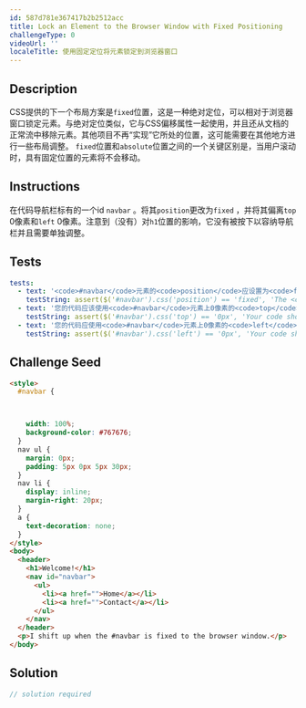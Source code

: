 ```yaml
---
id: 587d781e367417b2b2512acc
title: Lock an Element to the Browser Window with Fixed Positioning
challengeType: 0
videoUrl: ''
localeTitle: 使用固定定位将元素锁定到浏览器窗口
---
```


## Description
<section id="description"> CSS提供的下一个布局方案是<code>fixed</code>位置，这是一种绝对定位，可以相对于浏览器窗口锁定元素。与绝对定位类似，它与CSS偏移属性一起使用，并且还从文档的正常流中移除元素。其他项目不再“实现”它所处的位置，这可能需要在其他地方进行一些布局调整。 <code>fixed</code>位置和<code>absolute</code>位置之间的一个关键区别是，当用户滚动时，具有固定位置的元素将不会移动。 </section>

## Instructions
<section id="instructions">在代码导航栏标有的一个id <code>navbar</code> 。将其<code>position</code>更改为<code>fixed</code> ，并将其偏离<code>top</code> 0像素和<code>left</code> 0像素。注意到（没有）对<code>h1</code>位置的影响，它没有被按下以容纳导航栏并且需要单独调整。 </section>

## Tests
<section id='tests'>

```yml
tests:
  - text: '<code>#navbar</code>元素的<code>position</code>应设置为<code>fixed</code> 。'
    testString: assert($('#navbar').css('position') == 'fixed', 'The <code>#navbar</code> element should have a <code>position</code> set to <code>fixed</code>.');
  - text: '您的代码应该使用<code>#navbar</code>元素上0像素的<code>top</code> CSS偏移量。'
    testString: assert($('#navbar').css('top') == '0px', 'Your code should use the <code>top</code> CSS offset of 0 pixels on the <code>#navbar</code> element.');
  - text: '您的代码应使用<code>#navbar</code>元素上0像素的<code>left</code> CSS偏移量。'
    testString: assert($('#navbar').css('left') == '0px', 'Your code should use the <code>left</code> CSS offset of 0 pixels on the <code>#navbar</code> element.');

```

</section>

## Challenge Seed
<section id='challengeSeed'>

<div id='html-seed'>

```html
<style>
  #navbar {



    width: 100%;
    background-color: #767676;
  }
  nav ul {
    margin: 0px;
    padding: 5px 0px 5px 30px;
  }
  nav li {
    display: inline;
    margin-right: 20px;
  }
  a {
    text-decoration: none;
  }
</style>
<body>
  <header>
    <h1>Welcome!</h1>
    <nav id="navbar">
      <ul>
        <li><a href="">Home</a></li>
        <li><a href="">Contact</a></li>
      </ul>
    </nav>
  </header>
  <p>I shift up when the #navbar is fixed to the browser window.</p>
</body>

```

</div>



</section>

## Solution
<section id='solution'>

```js
// solution required
```
</section>

